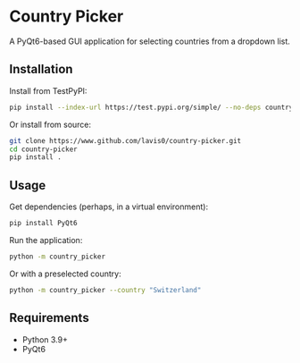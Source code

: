 # Country Picker

A PyQt6-based GUI application for selecting countries from a dropdown list.

## Installation

Install from TestPyPI:
```bash
pip install --index-url https://test.pypi.org/simple/ --no-deps country-picker==0.1.0
```

Or install from source:
```bash
git clone https://www.github.com/lavis0/country-picker.git
cd country-picker
pip install .
```

## Usage

Get dependencies (perhaps, in a virtual environment):
```bash
pip install PyQt6
```

Run the application:
```bash
python -m country_picker
```

Or with a preselected country:
```bash
python -m country_picker --country "Switzerland"
```

## Requirements

- Python 3.9+
- PyQt6
